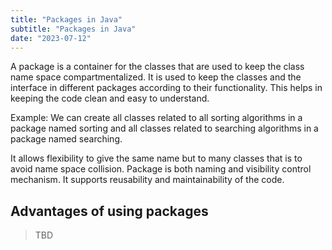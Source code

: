 ```yaml
---
title: "Packages in Java"
subtitle: "Packages in Java"
date: "2023-07-12"
---
```


A package is a container for the classes that are used to keep the class name space compartmentalized. It is used to keep the classes and the interface in different packages according to their functionality. This helps in keeping the code clean and easy to understand.

Example: We can create all classes related to all sorting algorithms in a package named sorting and all classes related to searching algorithms in a package named searching.

It allows flexibility to give the same name but to many classes that is to avoid name space collision. Package is both naming and visibility control mechanism. It supports reusability and maintainability of the code.

## Advantages of using packages

> TBD

